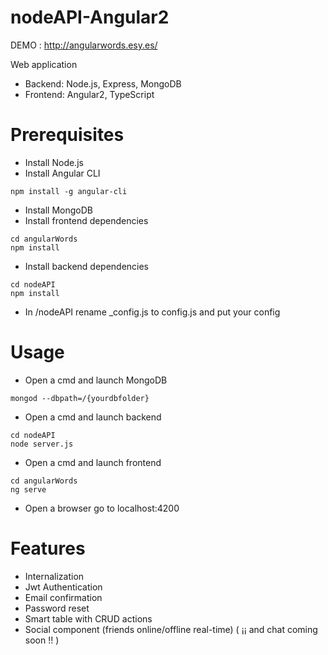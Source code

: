 # nodeAPI-Angular2

DEMO : http://angularwords.esy.es/

Web application
* Backend: Node.js, Express, MongoDB
* Frontend: Angular2, TypeScript

# Prerequisites

* Install Node.js
* Install Angular CLI
```
npm install -g angular-cli
```
* Install MongoDB
* Install frontend dependencies
```
cd angularWords
npm install
```
* Install backend dependencies
```
cd nodeAPI
npm install
```
* In /nodeAPI rename _config.js to config.js and put your config

# Usage


* Open a cmd and launch MongoDB
```
mongod --dbpath=/{yourdbfolder}
```
* Open a cmd and launch backend
```
cd nodeAPI
node server.js
```
* Open a cmd and launch frontend
```
cd angularWords
ng serve
```
* Open a browser go to localhost:4200

# Features

* Internalization
* Jwt Authentication
* Email confirmation
* Password reset
* Smart table with CRUD actions
* Social component (friends online/offline real-time) ( ¡¡ and chat coming soon !! )


